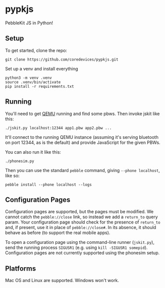 pypkjs
======

PebbleKit JS in Python!

Setup
-----

To get started, clone the repo:

    git clone https://github.com/coredevices/pypkjs.git

Set up a venv and install everything

    python3 -m venv .venv
    source .venv/bin/activate
    pip install -r requirements.txt

Running
-------

You'll need to get [QEMU](https://github.com/pebble/qemu) running and find some pbws.
Then invoke jskit like this:

    ./jskit.py localhost:12344 app1.pbw app2.pbw ...

It'll connect to the running QEMU instance (assuming it's serving bluetooth on port 12344,
as is the default) and provide JavaScript for the given PBWs.

You can also run it like this:

    ./phonesim.py

Then you can use the standard `pebble` command, giving `--phone localhost`, like so:

    pebble install --phone localhost --logs

Configuration Pages
-------------------

Configuration pages are supported, but the pages must be modified. We cannot catch the
`pebble://close` link, so instead we add a `return_to` query param. Your configuration
page should check for the presence of `return_to` and, if present, use it in place of
`pebble://close#`. In its absence, it should behave as before (to support the real
mobile apps).

To open a configuration page using the command-line runner (`jskit.py`), send the running
process `SIGUSR1` (e.g. using `kill -SIGUSR1 somepid`). Configuration pages are not
currently supported using the phonesim setup.

Platforms
-------

Mac OS and Linux are supported. Windows won't work.
